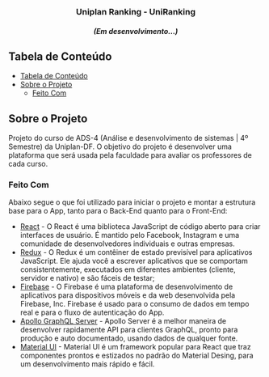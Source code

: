 <!-- PROJECT LOGO -->
<br />
<p align="center">
  <h3 align="center">Uniplan Ranking - UniRanking</h3>
  <h5 align="center">(Em desenvolvimento...)</h5>
</p>

<!-- TABLE OF CONTENTS -->

## Tabela de Conteúdo

- [Tabela de Conteúdo](#tabela-de-conte%C3%BAdo)
- [Sobre o Projeto](#sobre-o-projeto)
  - [Feito Com](#feito-com)

<!-- ABOUT THE PROJECT -->

## Sobre o Projeto

Projeto do curso de ADS-4 (Análise e desenvolvimento de sistemas | 4º Semestre) da Uniplan-DF. O objetivo do projeto é desenvolver uma plataforma que será usada pela faculdade para avaliar os professores de cada curso.

### Feito Com

Abaixo segue o que foi utilizado para iniciar o projeto e montar a estrutura base para o App, tanto para o Back-End quanto para o Front-End:

- [React](https://reactjs.org/) - O React é uma biblioteca JavaScript de código aberto para criar interfaces de usuário. É mantido pelo Facebook, Instagram e uma comunidade de desenvolvedores individuais e outras empresas.
- [Redux](https://redux.js.org/) - O Redux é um contêiner de estado previsível para aplicativos JavaScript. Ele ajuda você a escrever aplicativos que se comportam consistentemente, executados em diferentes ambientes (cliente, servidor e nativo) e são fáceis de testar;
- [Firebase](https://redux.js.org/) - O Firebase é uma plataforma de desenvolvimento de aplicativos para dispositivos móveis e da web desenvolvida pela Firebase, Inc. Firebase é usado para o consumo de dados em tempo real e para o fluxo de autenticação do App.
- [Apollo GraphQL Server](https://redux.js.org/) - Apollo Server é a melhor maneira de desenvolver rapidamente API para clientes GraphQL, pronto para produção e auto documentado, usando dados de qualquer fonte.
- [Material UI](https://material-ui.com/) - Material UI é um framework popular para React que traz componentes prontos e estizados no padrão do Material Desing, para um desenvolvimento mais rápido e fácil.
